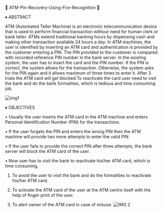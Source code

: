    📌 ATM-Pin-Recovery-Using-Fce-Recognition 📌

♦  ABSTRACT

  ATM (Automated Teller Machine) is an electronic telecommunication device that is used to perform financial transaction without need for human clerk or bank teller. ATMs extend traditional banking hours by dispensing cash and making other transaction available 24 hours a day. In ATM machines, the user is identified by inserting an ATM card and authentication is provided by the customer entering a PIN. The PIN provided to the customer is compared with recorded reference PIN number in the bank server. In the existing system, the user has to insert the card and the PIN number. If the PIN is correct, the system allows for the transaction. Otherwise, the system asks for the PIN again and it allows maximum of three times to enter it. After 3 trials the ATM card will get blocked.To reactivate the card user need to visit the bank and do the bank formalities, which is tedious and time consuming job.

![img1](https://github.com/Girisha26/ATM-Pin-Recovery-Using-Fce-Recognition/assets/110905339/db2af0dc-3902-4add-9c14-c11b4658c462)

♦ OBJECTIVES

   • Usually the user inserts the ATM card in the ATM machine and enters Personal Identification Number (PIN) for the
transactions.

   • If the user forgets the PIN and enters the wrong PIN then the ATM machine will provide two more attempts to enter the
valid PIN.

   • If the user fails to provide the correct PIN after three attempts, the bank server will block the ATM card of the user.
      
   • Now user has to visit the bank to reactivate his/her ATM card, which is time consuming,
        
   1) To avoid the user to visit the bank and do the formalities to reactivate his/her ATM card.
         
   2) To activate the ATM card of the user at the ATM centre itself with the help of finger print of the user.
      
   3) To alert owner of the ATM card in case of misuse.
  ![IMG 2](https://github.com/Girisha26/ATM-Pin-Recovery-Using-Fce-Recognition/assets/110905339/9db94062-bad5-442b-833a-14981f227165)


      



